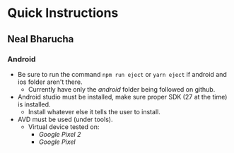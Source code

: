 # Quick Instructions
## Neal Bharucha

### Android
- Be sure to run the command `npm run eject` or `yarn eject` if android and ios folder aren't there.
    - Currently have only the _android_ folder being followed on github.
- Android studio must be installed, make sure proper SDK (27 at the time) is installed.
    - Install whatever else it tells the user to install.
- AVD must be used (under tools).
    - Virtual device tested on:
        - _Google Pixel 2_
        - _Google Pixel_ 
